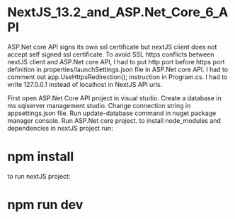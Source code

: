 # NextJS_13.2_and_ASP.Net_Core_6_API
ASP.Net core API signs its own ssl certificate but nextJS client does not accept self signed ssl certificate.
To avoid SSL https conflicts between nextJS client and ASP.Net core API, I had to put http port before https port definition
in properties/launchSettings.json file in ASP.Net core API. I had to comment out app.UseHttpsRedirection(); instruction in 
Program.cs. I had to write 127.0.0.1 instead of localhost in NextJS API urls.

 First open ASP.Net Core API project in visual studio.
 Create a database in ms sqlserver management studio.
 Change connection string in appsettings.json file.
 Run update-database command in nuget package manager console.
 Run ASP.Net core project.
 to install node_modules and dependencies in nextJS project run:
# npm install
 to run nextJS project:
# npm run dev
